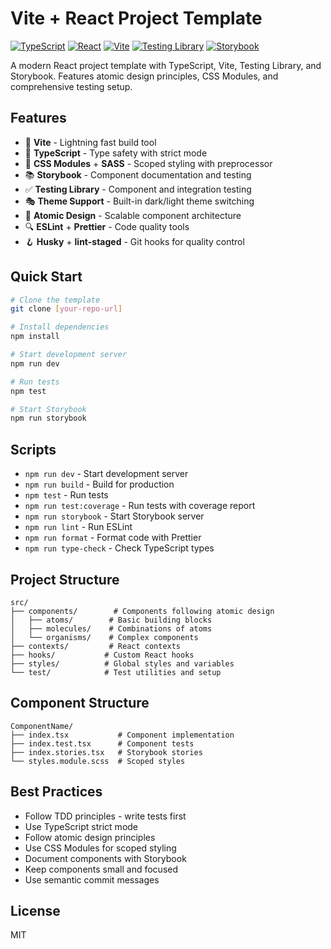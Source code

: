 # Vite + React Project Template

[![TypeScript](https://img.shields.io/badge/TypeScript-5.6.3-blue.svg)](https://www.typescriptlang.org/)
[![React](https://img.shields.io/badge/React-18.3.1-blue.svg)](https://reactjs.org/)
[![Vite](https://img.shields.io/badge/Vite-5.4.10-blue.svg)](https://vitejs.dev/)
[![Testing Library](https://img.shields.io/badge/Testing%20Library-16.0.1-blue.svg)](https://testing-library.com/)
[![Storybook](https://img.shields.io/badge/Storybook-8.4.2-blue.svg)](https://storybook.js.org/)

A modern React project template with TypeScript, Vite, Testing Library, and Storybook. Features atomic design
principles, CSS Modules, and comprehensive testing setup.

## Features

- 🚀 **Vite** - Lightning fast build tool
- 📝 **TypeScript** - Type safety with strict mode
- 🎨 **CSS Modules** + **SASS** - Scoped styling with preprocessor
- 📚 **Storybook** - Component documentation and testing
- ✅ **Testing Library** - Component and integration testing
- 🎭 **Theme Support** - Built-in dark/light theme switching
- 📐 **Atomic Design** - Scalable component architecture
- 🔍 **ESLint** + **Prettier** - Code quality tools
- 🪝 **Husky** + **lint-staged** - Git hooks for quality control

## Quick Start

```bash
# Clone the template
git clone [your-repo-url]

# Install dependencies
npm install

# Start development server
npm run dev

# Run tests
npm test

# Start Storybook
npm run storybook
```

## Scripts

- `npm run dev` - Start development server
- `npm run build` - Build for production
- `npm test` - Run tests
- `npm run test:coverage` - Run tests with coverage report
- `npm run storybook` - Start Storybook server
- `npm run lint` - Run ESLint
- `npm run format` - Format code with Prettier
- `npm run type-check` - Check TypeScript types

## Project Structure

```
src/
├── components/        # Components following atomic design
│   ├── atoms/        # Basic building blocks
│   ├── molecules/    # Combinations of atoms
│   └── organisms/    # Complex components
├── contexts/         # React contexts
├── hooks/           # Custom React hooks
├── styles/          # Global styles and variables
└── test/            # Test utilities and setup
```

## Component Structure

```
ComponentName/
├── index.tsx           # Component implementation
├── index.test.tsx      # Component tests
├── index.stories.tsx   # Storybook stories
└── styles.module.scss  # Scoped styles
```

## Best Practices

- Follow TDD principles - write tests first
- Use TypeScript strict mode
- Follow atomic design principles
- Use CSS Modules for scoped styling
- Document components with Storybook
- Keep components small and focused
- Use semantic commit messages

## License

MIT